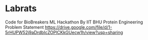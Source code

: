 # Labrats
Code for BioBreakers ML Hackathon By IIT BHU  Protein Engineering Problem Statement
https://drive.google.com/file/d/1-5rHUPW52j9aDrdbIcZOPlCKkGUecw1h/view?usp=sharing
